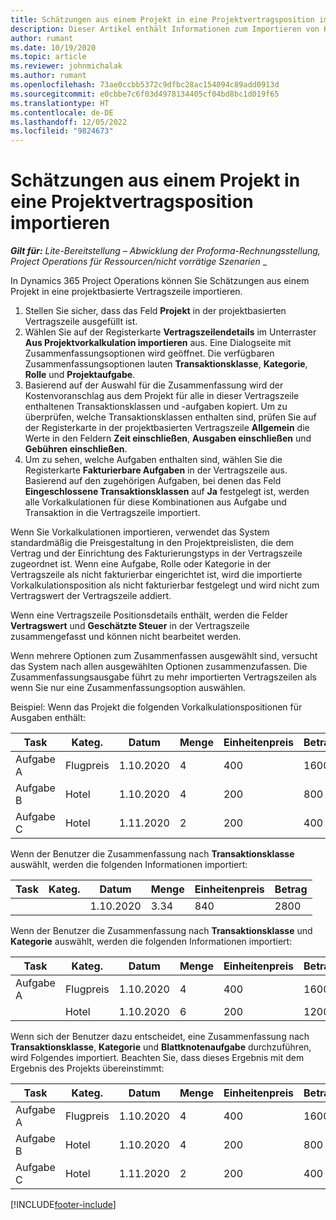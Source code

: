 ```yaml
---
title: Schätzungen aus einem Projekt in eine Projektvertragsposition importieren
description: Dieser Artikel enthält Informationen zum Importieren von Kostenvoranschlägen aus einem Projekt in eine Vertragszeile.
author: rumant
ms.date: 10/19/2020
ms.topic: article
ms.reviewer: johnmichalak
ms.author: rumant
ms.openlocfilehash: 73ae0ccbb5372c9dfbc28ac154094c89add0913d
ms.sourcegitcommit: e0cbbe7c6f03d4978134405cf04bd8bc1d019f65
ms.translationtype: HT
ms.contentlocale: de-DE
ms.lasthandoff: 12/05/2022
ms.locfileid: "9824673"
---
```

# <a name="import-estimates-from-a-project-to-a-project-contract-line"></a>Schätzungen aus einem Projekt in eine Projektvertragsposition importieren

_**Gilt für:** Lite-Bereitstellung – Abwicklung der Proforma-Rechnungsstellung, Project Operations für Ressourcen/nicht vorrätige Szenarien_ _

In Dynamics 365 Project Operations können Sie Schätzungen aus einem Projekt in eine projektbasierte Vertragszeile importieren.

1. Stellen Sie sicher, dass das Feld **Projekt** in der projektbasierten Vertragszeile ausgefüllt ist.
2. Wählen Sie auf der Registerkarte **Vertragszeilendetails** im Unterraster **Aus Projektvorkalkulation importieren** aus. Eine Dialogseite mit Zusammenfassungsoptionen wird geöffnet. Die verfügbaren Zusammenfassungsoptionen lauten **Transaktionsklasse**, **Kategorie**, **Rolle** und **Projektaufgabe**.
3. Basierend auf der Auswahl für die Zusammenfassung wird der Kostenvoranschlag aus dem Projekt für alle in dieser Vertragszeile enthaltenen Transaktionsklassen und -aufgaben kopiert. Um zu überprüfen, welche Transaktionsklassen enthalten sind, prüfen Sie auf der Registerkarte in der projektbasierten Vertragszeile **Allgemein** die Werte in den Feldern **Zeit einschließen**, **Ausgaben einschließen** und **Gebühren einschließen**. 
4. Um zu sehen, welche Aufgaben enthalten sind, wählen Sie die Registerkarte **Fakturierbare Aufgaben** in der Vertragszeile aus. Basierend auf den zugehörigen Aufgaben, bei denen das Feld **Eingeschlossene Transaktionsklassen** auf **Ja** festgelegt ist, werden alle Vorkalkulationen für diese Kombinationen aus Aufgabe und Transaktion in die Vertragszeile importiert.

Wenn Sie Vorkalkulationen importieren, verwendet das System standardmäßig die Preisgestaltung in den Projektpreislisten, die dem Vertrag und der Einrichtung des Fakturierungstyps in der Vertragszeile zugeordnet ist. Wenn eine Aufgabe, Rolle oder Kategorie in der Vertragszeile als nicht fakturierbar eingerichtet ist, wird die importierte Vorkalkulationsposition als nicht fakturierbar festgelegt und wird nicht zum Vertragswert der Vertragszeile addiert.

Wenn eine Vertragszeile Positionsdetails enthält, werden die Felder **Vertragswert** und **Geschätzte Steuer** in der Vertragszeile zusammengefasst und können nicht bearbeitet werden.

Wenn mehrere Optionen zum Zusammenfassen ausgewählt sind, versucht das System nach allen ausgewählten Optionen zusammenzufassen. Die Zusammenfassungsausgabe führt zu mehr importierten Vertragszeilen als wenn Sie nur eine Zusammenfassungsoption auswählen.

Beispiel: Wenn das Projekt die folgenden Vorkalkulationspositionen für Ausgaben enthält:

| Task | Kateg. | Datum | Menge | Einheitenpreis | Betrag |
| --- | --- | --- | --- | --- | --- |
| Aufgabe A | Flugpreis | 1.10.2020 | 4 | 400 | 1600 |
| Aufgabe B | Hotel | 1.10.2020 | 4 | 200 | 800 |
| Aufgabe C | Hotel | 1.11.2020 | 2 | 200 | 400 |

Wenn der Benutzer die Zusammenfassung nach **Transaktionsklasse** auswählt, werden die folgenden Informationen importiert:

| Task | Kateg. | Datum | Menge | Einheitenpreis | Betrag |
| --- | --- | --- | --- | --- | --- |
| &nbsp; | &nbsp; | 1.10.2020 | 3.34 | 840 | 2800 |

Wenn der Benutzer die Zusammenfassung nach **Transaktionsklasse** und **Kategorie** auswählt, werden die folgenden Informationen importiert:

| Task | Kateg. | Datum | Menge | Einheitenpreis | Betrag |
| --- | --- | --- | --- | --- | --- |
| Aufgabe A | Flugpreis | 1.10.2020 | 4 | 400 | 1600 |
| &nbsp;| Hotel | 1.10.2020 | 6 | 200 | 1200 |

Wenn sich der Benutzer dazu entscheidet, eine Zusammenfassung nach **Transaktionsklasse**, **Kategorie** und **Blattknotenaufgabe** durchzuführen, wird Folgendes importiert. Beachten Sie, dass dieses Ergebnis mit dem Ergebnis des Projekts übereinstimmt:

| Task | Kateg. | Datum | Menge | Einheitenpreis | Betrag |
| --- | --- | --- | --- | --- | --- |
| Aufgabe A | Flugpreis | 1.10.2020 | 4 | 400 | 1600 |
| Aufgabe B | Hotel | 1.10.2020 | 4 | 200 | 800 |
| Aufgabe C | Hotel | 1.11.2020 | 2 | 200 | 400 |


[!INCLUDE[footer-include](../../includes/footer-banner.md)]

